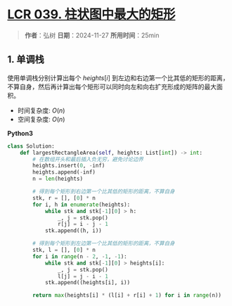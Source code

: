 # [LCR 039. 柱状图中最大的矩形](https://leetcode.cn/problems/0ynMMM/description/)

> **作者**：弘树
> **日期**：2024-11-27
> **所用时间**：25min

## 1. 单调栈

使用单调栈分别计算出每个 $heights[i]$ 到左边和右边第一个比其低的矩形的距离，不算自身，然后再计算出每个矩形可以同时向左和向右扩充形成的矩阵的最大面积。

- 时间复杂度: $O(n)$
- 空间复杂度: $O(n)$

**Python3**

```python
class Solution:
    def largestRectangleArea(self, heights: List[int]) -> int:
        # 在数组开头和最后插入负无穷，避免讨论边界
        heights.insert(0, -inf)
        heights.append(-inf)
        n = len(heights)

        # 得到每个矩形到右边第一个比其低的矩形的距离，不算自身
        stk, r = [], [0] * n
        for i, h in enumerate(heights):
            while stk and stk[-1][0] > h:
                _, j = stk.pop()
                r[j] = i - j - 1
            stk.append((h, i))

        # 得到每个矩形到左边第一个比其低的矩形的距离，不算自身
        stk, l = [], [0] * n
        for i in range(n - 2, -1, -1):
            while stk and stk[-1][0] > heights[i]:
                _, j = stk.pop()
                l[j] = j - i - 1
            stk.append((heights[i], i))

        return max(heights[i] * (l[i] + r[i] + 1) for i in range(n))
```